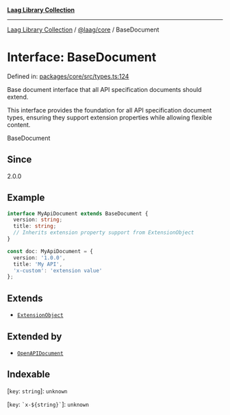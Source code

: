 [**Laag Library Collection**](../../../README.md)

***

[Laag Library Collection](../../../modules.md) / [@laag/core](../README.md) / BaseDocument

# Interface: BaseDocument

Defined in: [packages/core/src/types.ts:124](https://github.com/bschwarz/laag/blob/fbbd59f53b1467155cca720fc2d13c5cf1b8ba8f/packages/core/src/types.ts#L124)

Base document interface that all API specification documents should extend.

This interface provides the foundation for all API specification document types,
ensuring they support extension properties while allowing flexible content.

 BaseDocument

## Since

2.0.0

## Example

```typescript
interface MyApiDocument extends BaseDocument {
  version: string;
  title: string;
  // Inherits extension property support from ExtensionObject
}

const doc: MyApiDocument = {
  version: '1.0.0',
  title: 'My API',
  'x-custom': 'extension value'
};
```

## Extends

- [`ExtensionObject`](ExtensionObject.md)

## Extended by

- [`OpenAPIDocument`](../../../openapi/src/interfaces/OpenAPIDocument.md)

## Indexable

\[`key`: `string`\]: `unknown`

\[`key`: `` `x-${string}` ``\]: `unknown`
